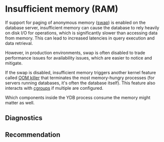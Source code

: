 # Insufficient memory (RAM)

If support for paging of anonymous memory ([swap](https://www.kernel.org/doc/gorman/html/understand/understand014.html)) is enabled on the database server, insufficient memory can cause the database to rely heavily on disk I/O for operations, which is significantly slower than accessing data from memory. This can lead to increased latencies in query execution and data retrieval.

However, in production environments, swap is often disabled to trade performance issues for availability issues, which are easier to notice and mitigate.

If the swap is disabled, insufficient memory triggers another kernel feature called [OOM killer](https://en.wikipedia.org/wiki/Out_of_memory) that terminates the most memory-hungry processes (for servers running databases, it's often the database itself). This feature also interacts with [cgroups](https://en.wikipedia.org/wiki/Cgroups) if multiple are configured.

Which components inside the YDB process consume the memory might matter as well.

## Diagnostics

## Recommendation
